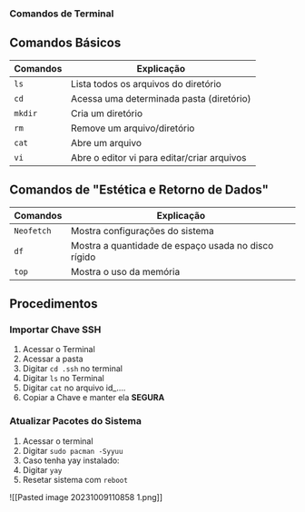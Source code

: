 ### Comandos de Terminal
## Comandos Básicos 
| Comandos | Explicação |
|----------|------------|
| `ls`    | Lista todos os arquivos do diretório         |
| `cd`    | Acessa uma determinada pasta (diretório)     |
| `mkdir` | Cria um diretório                            |
| `rm`    | Remove um arquivo/diretório                  |
| `cat`   | Abre um arquivo                              |
| `vi`    | Abre o editor vi para editar/criar arquivos  |
## Comandos de "Estética e Retorno de Dados"
| Comandos | Explicação |
|----------|------------|
| `Neofetch` | Mostra configurações do sistema                      | 
| `df`      | Mostra a quantidade de espaço usada no disco rígido  | 
| `top`     | Mostra o uso da memória                              | 
## Procedimentos
### Importar Chave SSH
1. Acessar o Terminal
2. Acessar a pasta 
3. Digitar `cd .ssh` no terminal
4. Digitar `ls` no Terminal
5. Digitar `cat` no arquivo id_....
6. Copiar a Chave e manter ela **SEGURA**
### Atualizar Pacotes do Sistema
1. Acessar o terminal
2. Digitar ```sudo pacman -Syyuu```
3. Caso tenha yay instalado:
4. Digitar ```yay```
5. Resetar sistema com ```reboot```

![[Pasted image 20231009110858 1.png]]